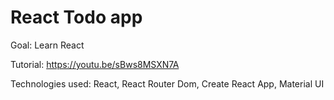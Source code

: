 # React Todo app

Goal: Learn React

Tutorial: https://youtu.be/sBws8MSXN7A

Technologies used: React, React Router Dom, Create React App, Material UI
